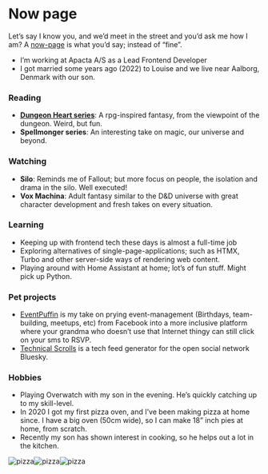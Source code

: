 Now page
========

Let’s say I know you, and we’d meet in the street and you’d ask me how I am? A [now-page](https://now.page/) is what you’d say; instead of “fine”.

- I’m working at Apacta A/S as a Lead Frontend Developer
- I got married some years ago (2022) to Louise and we live near Aalborg, Denmark with our son.

### Reading

- **[Dungeon Heart series](https://www.amazon.com/Dungeon-Heart-5-book-series/dp/B08P836VC2)**: A rpg-inspired fantasy, from the viewpoint of the dungeon. Weird, but fun.
- **Spellmonger series**: An interesting take on magic, our universe and beyond.

### Watching

- **Silo**: Reminds me of Fallout; but more focus on people, the isolation and drama in the silo. Well executed!
- **Vox Machina**: Adult fantasy similar to the D&D universe with great character development and fresh takes on every situation.

### Learning

- Keeping up with frontend tech these days is almost a full-time job
- Exploring alternatives of single-page-applications; such as HTMX, Turbo and other server-side ways of rendering web content.
- Playing around with Home Assistant at home; lot’s of fun stuff. Might pick up Python.

### Pet projects

- [EventPuffin](https://www.eventpuffin.com) is my take on prying event-management (Birthdays, team-building, meetups, etc) from Facebook into a more inclusive platform where your grandma who doesn’t use that Internet thingy can still click on your sms to RSVP.
- [Technical Scrolls](https://technical.scrolls.org) is a tech feed generator for the open social network Bluesky.

### Hobbies

- Playing Overwatch with my son in the evening. He’s quickly catching up to my skill-level.
- In 2020 I got my first pizza oven, and I’ve been making pizza at home since. I have a big oven (50cm wide), so I can make 18” inch pies at home, from scratch.
- Recently my son has shown interest in cooking, so he helps out a lot in the kitchen.

![pizza](https://andri.dk/_image?href=%2F_astro%2Fpizza1.dv4PRTPt.png&w=198&h=265&f=webp)![pizza](https://andri.dk/_image?href=%2F_astro%2Fpizza2.Dkc-rXCz.png&w=198&h=265&f=webp)![pizza](https://andri.dk/_image?href=%2F_astro%2Fpizza3.DcvEtzjs.png&w=265&h=198&f=webp)





